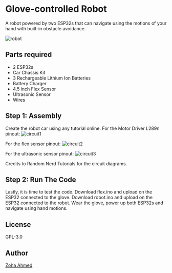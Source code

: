 # Glove-controlled Robot
A robot powered by two ESP32s that can navigate using the motions of your hand with built-in obstacle avoidance.

![robot](https://github.com/user-attachments/assets/882f129f-3bcb-4b50-8b26-9ed6bcec5720)


## Parts required
- 2 ESP32s
- Car Chassis Kit
- 3 Rechargeable Lithium Ion Batteries
- Battery Charger
- 4.5 inch Flex Sensor
- Ultrasonic Sensor
- Wires

## Step 1: Assembly
Create the robot car using any tutorial online.
For the Motor Driver L289n pinout:
![circuit1](https://github.com/user-attachments/assets/706bb0cb-d84e-46ec-83e2-0674a53f0bb1)

For the flex sensor pinout:
![circuit2](https://github.com/user-attachments/assets/8c488486-a092-4100-a89f-9b6306502109)

For the ultrasonic sensor pinout:
![circuit3](https://github.com/user-attachments/assets/017cb57c-8ab9-427d-8cc6-ee4250f624d6)

Credits to Random Nerd Tutorials for the circuit diagrams.


## Step 2: Run The Code
Lastly, it is time to test the code. Download flex.ino and upload on the ESP32 connected to the glove. Download robot.ino and upload on the ESP32 connected to the robot. Wear the glove, power up both ESP32s and navigate using hand motions.

## License
GPL-3.0

## Author
[Zoha Ahmed](https://github.com/zoha-a)
